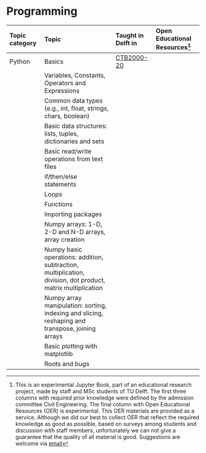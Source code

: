 # Programming

|Topic category|Topic   |Taught in Delft in  | Open Educational Resources[^1] |
|:------|:--------|:------------------|:---------------------------|
| Python      | Basics                                                                           | [CTB2000-20](https://studiegids.tudelft.nl/a101_displayCourse.do?course_id=61981&_NotifyTextSearch_) |
|                      | Variables, Constants, Operators and Expressions                                                                                             |                                 |
|                      | Common data types (e.g., int, float, strings, chars, boolean)                                                                               |                                 |
|                      | Basic data structures: lists, tuples, dictionaries and sets                                                                                 |                                 |
|                      | Basic read/write operations from text files                                                                                                 |                                 |
|                      | if/then/else statements                                                                                                                     |                                 |    
|                      | Loops                                                                                                                                       |                                 |
|                      | Functions                                                                                                                                   |                                 |
|                      | Importing packages                                                                                                                          |                                 |
|                      | Numpy arrays: 1-D, 2-D and N-D arrays, array creation                                                                                       |                                 |
|                      | Numpy basic operations: addition, subtraction, multiplication, division, dot product, matrix multiplication                                 |                                 |
|                      | Numpy array manipulation: sorting, indexing and slicing, reshaping and transpose, joining arrays                                            |                                 |
|                      | Basic plotting with matplotlib                                                                                                              |                                 |
|                      | Roots and bugs                                                                                                                               |                                 |
[^1]: This is an experimental Jupyter Book, part of an educational research project, made by staff and MSc students of TU Delft. The first three columns with required prior knowledge were defined by the admission committee Civil Engineering. The final column with Open Educational Resources (OER) is experimental. This OER materials are provided as a service. Although we did our best to collect OER that reflect the required knowledge as good as possible, based on surveys among students and discussion with staff members, unfortunately we can not give a guarantee that the quality of all material is good. Suggestions are welcome via [email](mailto:h.r.schipper@tudelft.nl?subject=pre-for-cem-suggestions)
